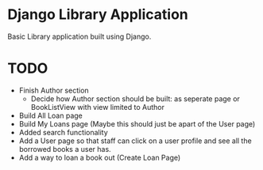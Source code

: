 # Django Library Application
Basic Library application built using Django.

# TODO
- Finish Author section
    - Decide how Author section should be built: as seperate page or BookListView with view limited to Author
- Build All Loan page
- Build My Loans page (Maybe this should just be apart of the User page)
- Added search functionality
- Add a User page so that staff can click on a user profile and see all the borrowed books a user has.
- Add a way to loan a book out (Create Loan Page)

